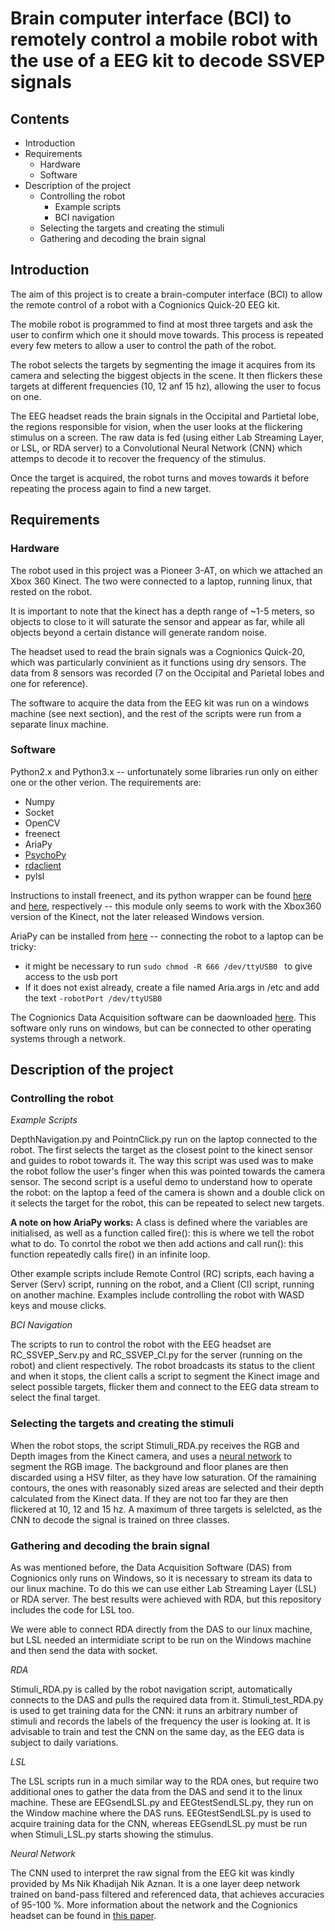 # Brain computer interface (BCI) to remotely control a mobile robot with the use of a EEG kit to decode SSVEP signals

## Contents
- Introduction
- Requirements
  - Hardware
  - Software
- Description of the project
  - Controlling the robot
    - Example scripts
    - BCI navigation
  - Selecting the targets and creating the stimuli
  - Gathering and decoding the brain signal


## Introduction
The aim of this project is to create a brain-computer interface (BCI) to allow the remote control of a robot with a Cognionics Quick-20 EEG kit.

The mobile robot is programmed to find at most three targets and ask the user to confirm which one it should move towards. This process is repeated every few meters to allow a user to control the path of the robot.

The robot selects the targets by segmenting the image it acquires from its camera and selecting the biggest objects in the scene. It then flickers these targets at different frequencies (10, 12 anf 15 hz), allowing the user to focus on one.

The EEG headset reads the brain signals in the Occipital and Partietal lobe, the regions responsible for vision, when the user looks at the flickering stimulus on a screen. The raw data is fed (using either Lab Streaming Layer, or LSL, or RDA server) to a Convolutional Neural Network (CNN) which attemps to decode it to recover the frequency of the stimulus.

Once the target is acquired, the robot turns and moves towards it before repeating the process again to find a new target.


## Requirements
### Hardware
The robot used in this project was a Pioneer 3-AT, on which we attached an Xbox 360 Kinect. The two were connected to a laptop, running linux, that rested on the robot.

It is important to note that the kinect has a depth range of ~1-5 meters, so objects to close to it will saturate the sensor and appear as far, while all objects beyond a certain distance will generate random noise.

The headset used to read the brain signals was a Cognionics Quick-20, which was particularly convinient as it functions using dry sensors. The data from 8 sensors was recorded (7 on the Occipital and Parietal lobes and one for reference).

The software to acquire the data from the EEG kit was run on a windows machine (see next section), and the rest of the scripts were run from a separate linux machine.

### Software
Python2.x and Python3.x -- unfortunately some libraries run only on either one or the other verion.
The requirements are:
- Numpy
- Socket
- OpenCV
- freenect
- AriaPy
- [PsychoPy](http://psychopy.org/installation.html)
- [rdaclient](https://github.com/belevtsoff/rdaclient.py)
- pylsl

Instructions to install freenect, and its python wrapper can be found [here](https://github.com/OpenKinect/libfreenect) and [here](https://github.com/OpenKinect/libfreenect#fetch-build), respectively -- this module only seems to work with the Xbox360 version of the Kinect, not the later released Windows version.

AriaPy can be installed from [here](http://robots.mobilerobots.com/wiki/ARIA) -- connecting the robot to a laptop can be tricky:
- it might be necessary to run ```sudo chmod -R 666 /dev/ttyUSB0 ``` to give access to the usb port
- If it does not exist already, create a file named Aria.args in /etc and add the text ```-robotPort /dev/ttyUSB0```

The Cognionics Data Acquisition software can be daownloaded [here](http://cognionics.com/wiki/pmwiki.php/Main/DataAcquisitionSoftware). This software only runs on windows, but can be connected to other operating systems through a network.


## Description of the project
### Controlling the robot

_Example Scripts_

DepthNavigation.py and PointnClick.py run on the laptop connected to the robot. The first selects the target as the closest point to the kinect sensor and guides to robot towards it. The way this script was used was to make the robot follow the user's finger when this was pointed towards the camera sensor. The second script is a useful demo to understand how to operate the robot: on the laptop a feed of the camera is shown and a double click on it selects the target for the robot, this can be repeated to select new targets.

**A note on how AriaPy works:**
A class is defined where the variables are initialised, as well as a function called fire(): this is where we tell the robot what to do. To conrtol the robot we then add actions and call run(): this function repeatedly calls fire() in an infinite loop.

Other example scripts include Remote Control (RC) scripts, each having a Server (Serv) script, running on the robot, and a Client (Cl) script, running on another machine. Examples include controlling the robot with WASD keys and  mouse clicks.

_BCI Navigation_

The scripts to run to control the robot with the EEG headset are RC_SSVEP_Serv.py and RC_SSVEP_Cl.py for the server (running on the robot) and client respectively. The robot broadcasts its status to the client and when it stops, the client calls a script to segment the Kinect image and select possible targets, flicker them and connect to the EEG data stream to select the final target.

### Selecting the targets and creating the stimuli

When the robot stops, the script Stimuli_RDA.py receives the RGB and Depth images from the Kinect camera, and uses a [neural network](https://github.com/CSAILVision/semantic-segmentation-pytorch) to segment the RGB image. The background and floor planes are then discarded using a HSV filter, as they have low saturation. Of the ramaining contours, the ones with reasonably sized areas are selected and their depth calculated from the Kinect data. If they are not too far they are then flickered at 10, 12 and 15 hz. A maximum of three targets is selelcted, as the CNN to decode the signal is trained on three classes.

### Gathering and decoding the brain signal

As was mentioned before, the Data Acquisition Software (DAS) from Cognionics only runs on Windows, so it is necessary to stream its data to our linux machine. To do this we can use either Lab Streaming Layer (LSL) or RDA server. The best results were achieved with RDA, but this repository includes the code for LSL too.

We were able to connect RDA directly from the DAS to our linux machine, but LSL needed an intermidiate script to be run on the Windows machine and then send the data with socket.

_RDA_

Stimuli_RDA.py is called by the robot navigation script, automatically connects to the DAS and pulls the required data from it.
Stimuli_test_RDA.py is used to get training data for the CNN: it runs an arbitrary number of stimuli and records the labels of the frequency the user is looking at. It is advisable to train and test the CNN on the same day, as the EEG data is subject to daily variations.

_LSL_

The LSL scripts run in a much similar way to the RDA ones, but require two additional ones to gather the data from the DAS and send it to the linux machine. These are EEGsendLSL.py and EEGtestSendLSL.py, they run on the Window machine where the DAS runs. EEGtestSendLSL.py is used to acquire training data for the CNN, whereas EEGsendLSL.py must be run when Stimuli_LSL.py starts showing the stimulus.

_Neural Network_

The CNN used to interpret the raw signal from the EEG kit was kindly provided by Ms Nik Khadijah Nik Aznan. It is a one layer deep network trained on band-pass filtered and referenced data, that achieves accuracies of 95-100 %. More information about the network and the Cognionics headset can be found in [this paper](https://arxiv.org/pdf/1805.04157.pdf).
